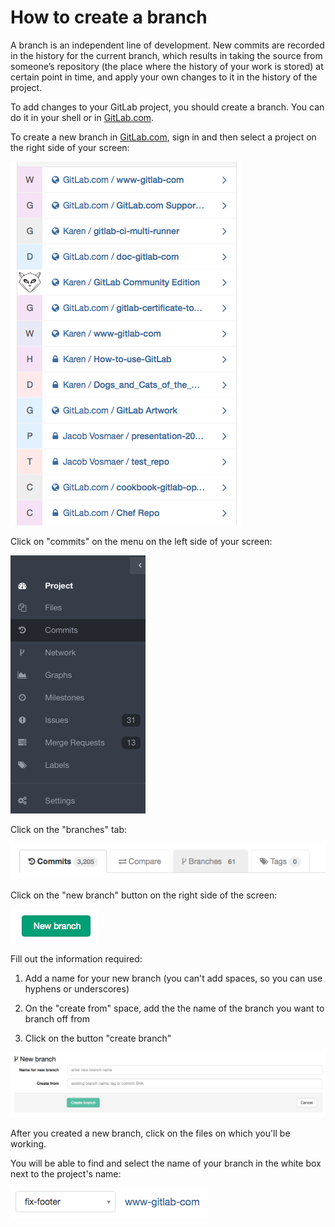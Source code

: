 # How to create a branch

A branch is an independent line of development.
New commits are recorded in the history for the current branch, which results in taking the source from someone’s repository (the place where the history of your work is stored) at certain point in time, and apply your own changes to it in the history of the project.

To add changes to your GitLab project, you should create a branch. You can do it in your shell or in  [GitLab.com](https://gitlab.com).

To create a new branch in [GitLab.com](https://gitlab.com), sign in and then select a project on the right side of your screen:

![Select a project](basicsimages/select_project.png)

Click on "commits" on the menu on the left side of your screen:

![Commits](basicsimages/commits.png)

Click on the "branches" tab:

![Branches](basicsimages/branches.png)

Click on the "new branch" button on the right side of the screen:

![New branch](basicsimages/newbranch.png)

Fill out the information required:

1. Add a name for your new branch (you can't add spaces, so you can use hyphens or underscores)

1. On the "create from" space, add the the name of the branch you want to branch off from

1. Click on the button "create branch"

![Branch info](basicsimages/branch_info.png)

After you created a new branch, click on the files on which you'll be working.

You will be able to find and select the name of your branch in the white box next to the project's name:

![Branch name](basicsimages/branch_name.png)

